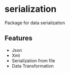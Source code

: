 # serialization

Package for data serialization


## Features
- Json 
- Xml
- Serialization from file
- Data Transformation